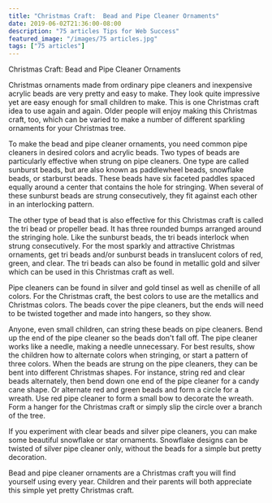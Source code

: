 ```yaml
---
title: "Christmas Craft:  Bead and Pipe Cleaner Ornaments"
date: 2019-06-02T21:36:00-08:00
description: "75 articles Tips for Web Success"
featured_image: "/images/75 articles.jpg"
tags: ["75 articles"]
---
```


Christmas Craft:  Bead and Pipe Cleaner Ornaments

Christmas ornaments made from ordinary pipe cleaners and inexpensive acrylic beads are very pretty and easy to make.  They look quite impressive yet are easy enough for small children to make.  This is one Christmas craft idea to use again and again.  Older people will enjoy making this Christmas craft, too, which can be varied to make a number of different sparkling ornaments for your Christmas tree.

To make the bead and pipe cleaner ornaments, you need common pipe cleaners in desired colors and acrylic beads.  Two types of beads are particularly effective when strung on pipe cleaners.  One type are called sunburst beads, but are also known as paddlewheel beads, snowflake beads, or starburst beads.  These beads have six faceted paddles spaced equally around a center that contains the hole for stringing.  When several of these sunburst beads are strung consecutively, they fit against each other in an interlocking pattern.

The other type of bead that is also effective for this Christmas craft is called the tri bead or propeller bead.  It has three rounded bumps arranged around the stringing hole.  Like the sunburst beads, the tri beads interlock when strung consecutively.  For the most sparkly and attractive Christmas ornaments, get tri beads and/or sunburst beads in translucent colors of red, green, and clear.  The tri beads can also be found in metallic gold and silver which can be used in this Christmas craft as well.

Pipe cleaners can be found in silver and gold tinsel as well as chenille of all colors.  For the Christmas craft, the best colors to use are the metallics and Christmas colors.  The beads cover the pipe cleaners, but the ends will need to be twisted together and made into hangers, so they show.

Anyone, even small children, can string these beads on pipe cleaners.  Bend up the end of the pipe cleaner so the beads don't fall off.  The pipe cleaner works like a needle, making a needle unnecessary.  For best results, show the children how to alternate colors when stringing, or start a pattern of three colors.  When the beads are strung on the pipe cleaners, they can be bent into different Christmas shapes.  For instance, string red and clear beads alternately, then bend down one end of the pipe cleaner for a candy cane shape.  Or alternate red and green beads and form a circle for a wreath.  Use red pipe cleaner to form a small bow to decorate the wreath.  Form a hanger for the Christmas craft or simply slip the circle over a branch of the tree.

If you experiment with clear beads and silver pipe cleaners, you can make some beautiful snowflake or star ornaments.  Snowflake designs can be twisted of silver pipe cleaner only, without the beads for a simple but pretty decoration.

Bead and pipe cleaner ornaments are a Christmas craft you will find yourself using every year.  Children and their parents will both appreciate this simple yet pretty Christmas craft.
